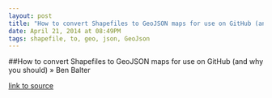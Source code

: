 ```yaml
---
layout: post
title: "How to convert Shapefiles to GeoJSON maps for use on GitHub (and why you should) » Ben Balter"
date: April 21, 2014 at 08:49PM
tags: shapefile, to, geo, json, GeoJson
---
```

##How to convert Shapefiles to GeoJSON maps for use on GitHub (and why you should) » Ben Balter

[link to source](http://ift.tt/1h6RXLa) 
